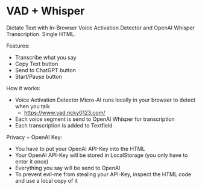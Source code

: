 # VAD + Whisper
Dictate Text with In-Browser Voice Activation Detector and OpenAI Whisper Transcription. Single HTML.

Features:
- Transcribe what you say
- Copy Text button
- Send to ChatGPT button
- Start/Pause button

How it works:
- Voice Activation Detector Micro-AI runs locally in your browser to detect when you talk
    - https://www.vad.ricky0123.com/
- Each voice segment is send to OpenAI Whisper for transcription
- Each transcription is added to Textfield

Privacy + OpenAI Key:
- You have to put your OpenAI API-Key into the HTML
- Your OpenAI API-Key will be stored in LocalStorage (you only have to enter it once)
- Everything you say will be send to OpenAI
- To prevent evil-me from stealing your API-Key, inspect the HTML code and use a local copy of it
